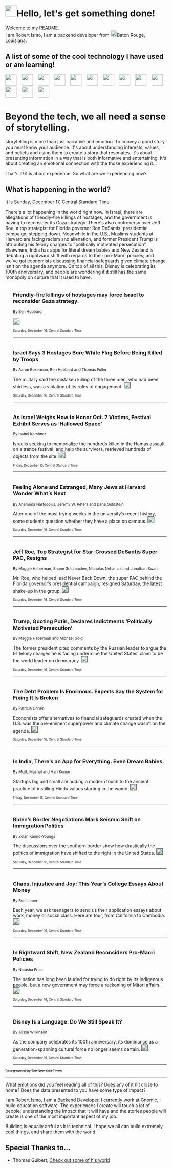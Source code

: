 <h1><img src="https://emojis.slackmojis.com/emojis/images/1643514375/3493/hot-coffee.gif?1643514375" width="35"/>Hello, let's get something done!</h1>

<p>Welcome to my README.<br/>
I am Robert Ismo, I am a backend developer from <img src="https://emojis.slackmojis.com/emojis/images/1638395689/50435/moulin_rouge.png?1638395689" width="20"/>Baton Rouge, Louisiana.</p>
<h2>A list of some of the cool technology I have used or am learning!</h2>
<p>
<img src="https://emojis.slackmojis.com/emojis/images/1643516091/21142/meow_bongotap.gif?1643516091" width="35" alt="">
<img src="https://img.shields.io/badge/Favorite%20Frontend%20Framework-SvelteKit-f83903" alt="">
<img src="https://img.shields.io/badge/Second%20Favorite-Vue-40b581" alt="">
<img src="https://img.shields.io/badge/Most%20Used%20Runtime-Nodejs-78b061" alt="">
<img src="https://emojis.slackmojis.com/emojis/images/1643517416/34482/fire.gif?1643517416" width="35" alt="">
<img src="https://img.shields.io/badge/Javascript%20But%20Better-Typescript-0078ca" alt="">
<img src="https://img.shields.io/badge/Favorite%20Language-Elixir-3e244d" alt="">
<img src="https://img.shields.io/badge/Containerize%20Everything-Docker-6ac9ef" alt="">
<img src="https://emojis.slackmojis.com/emojis/images/1643514596/5999/meow_party.gif?1643514596" width="35" alt="">
<img src="https://img.shields.io/badge/API%20Love%20Language-Graphql-de32a5" alt="">
<img src="https://img.shields.io/badge/Our%20Favorite%20Version%20Controller-Git-e94f33" alt="">
<img src="https://img.shields.io/badge/Favorite%20Database-Redis-d42d1d" alt="">
<img src="https://emojis.slackmojis.com/emojis/images/1643514559/5584/deployparrot.gif?1643514559" width="35" alt="">
<img src="https://img.shields.io/badge/Container%20Interstate-RabbitMQ-f66200" alt="">
<img src="https://img.shields.io/badge/Gotta%20Learn-Kubernetes-316adf" alt="">
<img src="https://img.shields.io/badge/Really%20Mature%20Now-WASM-654fef" alt="">
<img src="https://emojis.slackmojis.com/emojis/images/1666642497/61942/dance_vibe.gif?1666642497" width="35" alt="">
<img src="https://img.shields.io/badge/For%20My%20M1-ARM64-657d96" alt="">
<img src="https://img.shields.io/badge/Loving%20This%20So%20Much-TailwindCSS-17bcb5" alt="">
<img src="https://img.shields.io/badge/Cool%20Build%20Tool-Vite-f9cb24" alt="">
<img src="https://emojis.slackmojis.com/emojis/images/1669231376/62819/working-on-it.gif?1669231376" width="35" alt="">
<img src="https://img.shields.io/badge/Fun%20and%20Easy%20Database-MongoDB-5f8c49" alt="">
<img src="https://img.shields.io/badge/JS%20Life%20Support-NPM-c73737" alt="">
<img src="https://img.shields.io/badge/I%20Liked%20It-DynamoDB-0073b9" alt="">
<img src="https://emojis.slackmojis.com/emojis/images/1643514045/46/question.gif?1643514045" width="35" alt="">
<img src="https://img.shields.io/badge/cool-React-60d6f9" alt="">
<img src="https://img.shields.io/badge/Future%20Big%20Project-Lambda-f37e00" alt="">
<img src="https://img.shields.io/badge/NPM%20But%20Better-PNPM-f1aa07" alt="">
<img src="https://emojis.slackmojis.com/emojis/images/1643514943/9662/fbwow.gif?1643514943" width="35" alt="">
<img src="https://img.shields.io/badge/First%20Language-C-662079" alt="">
<img src="https://img.shields.io/badge/Where%20I%20Deploy%20Frontend-Vercel-000000" alt="">
<img src="https://img.shields.io/badge/Who%20Does%20not%20Want%20an%20App-Swift-f9492a" alt="">
<img src="https://emojis.slackmojis.com/emojis/images/1643514058/151/javascript.png?1643514058" width="35" alt="">
<img src="https://img.shields.io/badge/cool-Python-fbd542" alt="">
<img src="https://img.shields.io/badge/Favorite%20Something-Stripe-656cdc" alt="">
<img src="https://img.shields.io/badge/Of%20Course-HTML5-ed6327" alt="">
<img src="https://emojis.slackmojis.com/emojis/images/1660415405/60731/bomb.gif?1660415405" width="35" alt="">
<img src="https://img.shields.io/badge/hate-CSS-2964ec" alt="">
<img src="https://img.shields.io/badge/Learning-CircleCI-141215" alt="">
<img src="https://img.shields.io/badge/Learning-Rust-fbbb3b" alt="">
<img src="https://emojis.slackmojis.com/emojis/images/1660415397/60712/writing-hand.gif?1660415397" width="35" alt="">
<img src="https://img.shields.io/badge/Dev%20Browser%20of%20Choice-Firefox-cc4e26" alt="">
<img src="https://img.shields.io/badge/Recoverying%20From%20Windows-UNIX-1781e3" alt="">
<img src="https://img.shields.io/badge/LOVE-LogSeq-90c1c2" alt="">
<img src="https://emojis.slackmojis.com/emojis/images/1643514066/223/kirby.gif?1643514066" width="35" alt="">
<img src="https://img.shields.io/badge/Daily%20Driver-MacOS-e6e6e8" alt="">
<img src="https://img.shields.io/badge/Git%20Server-Github-000000" alt="">
<img src="https://img.shields.io/badge/enjoyable-EC2-f17428" alt="">
<img src="https://emojis.slackmojis.com/emojis/images/1643514239/2069/excited.gif?1643514239" width="35" alt="">
</p>
<h1>Beyond the tech, we all need a sense of storytelling.</h1>
<p>storytelling is more than just narrative and emotion. To convey a good story you must know your audience. It's about understanding interests, values, and beliefs and using them to create a story that resonates. It's about presenting information in a way that is both informative and entertaining. It's about creating an emotional connection with the those experiencing it...</p>
<p>That's it! it is about experience. So what are we experiencing now?</p>
<h2>What is happening in the world?</h2>
<p>It is Sunday, December 17, Central Standard Time</p>
<p>
There&#39;s a lot happening in the world right now. In Israel, there are allegations of friendly-fire killings of hostages, and the government is having to reconsider its Gaza strategy. There&#39;s also controversy over Jeff Roe, a top strategist for Florida governor Ron DeSantis&#39; presidential campaign, stepping down. Meanwhile in the U.S., Muslims students at Harvard are facing racism and alienation, and former President Trump is attributing his felony charges to “politically motivated persecution”. Elsewhere, India has apps for literal dream babies and New Zealand is debating a rightward shift with regards to their pro-Maori policies; and we&#39;ve got economists discussing financial safeguards given climate change isn&#39;t on the agenda anymore. On top of all this, Disney is celebrating its 100th anniversary, and people are wondering if it still has the same monopoly on culture that it used to have.</p>
<ol>
<img src="https://img.shields.io/badge/-world-blue" alt="">
<h3>Friendly-fire killings of hostages may force Israel to reconsider Gaza strategy.</h3>
<sub>By Ben Hubbard</sub>
<p>  <a href=""><img src="https://developer.nytimes.com/files/poweredby_nytimes_30b.png?v=1583354208352" height="20"></a></p>
<sub><sub>Saturday, December 16, Central Standard Time</sub></sub>
<hr/>
<img src="https://img.shields.io/badge/-world-blue" alt="">
<h3>Israel Says 3 Hostages Bore White Flag Before Being Killed by Troops</h3>
<sub>By Aaron Boxerman, Ben Hubbard and Thomas Fuller</sub>
<p>The military said the mistaken killing of the three men, who had been shirtless, was a violation of its rules of engagement.  <a href=""><img src="https://developer.nytimes.com/files/poweredby_nytimes_30b.png?v=1583354208352" height="20"></a></p>
<sub><sub>Saturday, December 16, Central Standard Time</sub></sub>
<hr/>
<img src="https://img.shields.io/badge/-world-blue" alt="">
<h3>As Israel Weighs How to Honor Oct. 7 Victims, Festival Exhibit Serves as ‘Hallowed Space’</h3>
<sub>By Isabel Kershner</sub>
<p>Israelis seeking to memorialize the hundreds killed in the Hamas assault on a trance festival, and help the survivors, retrieved hundreds of objects from the site.  <a href=""><img src="https://developer.nytimes.com/files/poweredby_nytimes_30b.png?v=1583354208352" height="20"></a></p>
<sub><sub>Friday, December 15, Central Standard Time</sub></sub>
<hr/>
<img src="https://img.shields.io/badge/-us-blue" alt="">
<h3>Feeling Alone and Estranged, Many Jews at Harvard Wonder What’s Next</h3>
<sub>By Anemona Hartocollis, Jeremy W. Peters and Dana Goldstein</sub>
<p>After one of the most trying weeks in the university’s recent history, some students question whether they have a place on campus.  <a href=""><img src="https://developer.nytimes.com/files/poweredby_nytimes_30b.png?v=1583354208352" height="20"></a></p>
<sub><sub>Saturday, December 16, Central Standard Time</sub></sub>
<hr/>
<img src="https://img.shields.io/badge/-us-blue" alt="">
<h3>Jeff Roe, Top Strategist for Star-Crossed DeSantis Super PAC, Resigns</h3>
<sub>By Maggie Haberman, Shane Goldmacher, Nicholas Nehamas and Jonathan Swan</sub>
<p>Mr. Roe, who helped lead Never Back Down, the super PAC behind the Florida governor’s presidential campaign, resigned Saturday, the latest shake-up in the group.  <a href=""><img src="https://developer.nytimes.com/files/poweredby_nytimes_30b.png?v=1583354208352" height="20"></a></p>
<sub><sub>Saturday, December 16, Central Standard Time</sub></sub>
<hr/>
<img src="https://img.shields.io/badge/-us-blue" alt="">
<h3>Trump, Quoting Putin, Declares Indictments ‘Politically Motivated Persecution’</h3>
<sub>By Maggie Haberman and Michael Gold</sub>
<p>The former president cited comments by the Russian leader to argue the 91 felony charges he is facing undermine the United States’ claim to be the world leader on democracy.  <a href=""><img src="https://developer.nytimes.com/files/poweredby_nytimes_30b.png?v=1583354208352" height="20"></a></p>
<sub><sub>Saturday, December 16, Central Standard Time</sub></sub>
<hr/>
<img src="https://img.shields.io/badge/-business-blue" alt="">
<h3>The Debt Problem Is Enormous. Experts Say the System for Fixing It Is Broken</h3>
<sub>By Patricia Cohen</sub>
<p>Economists offer alternatives to financial safeguards created when the U.S. was the pre-eminent superpower and climate change wasn’t on the agenda.  <a href=""><img src="https://developer.nytimes.com/files/poweredby_nytimes_30b.png?v=1583354208352" height="20"></a></p>
<sub><sub>Saturday, December 16, Central Standard Time</sub></sub>
<hr/>
<img src="https://img.shields.io/badge/-world-blue" alt="">
<h3>In India, There’s an App for Everything. Even Dream Babies.</h3>
<sub>By Mujib Mashal and Hari Kumar</sub>
<p>Startups big and small are adding a modern touch to the ancient practice of instilling Hindu values starting in the womb.  <a href=""><img src="https://developer.nytimes.com/files/poweredby_nytimes_30b.png?v=1583354208352" height="20"></a></p>
<sub><sub>Friday, December 15, Central Standard Time</sub></sub>
<hr/>
<img src="https://img.shields.io/badge/-us-blue" alt="">
<h3>Biden’s Border Negotiations Mark Seismic Shift on Immigration Politics</h3>
<sub>By Zolan Kanno-Youngs</sub>
<p>The discussions over the southern border show how drastically the politics of immigration have shifted to the right in the United States.  <a href=""><img src="https://developer.nytimes.com/files/poweredby_nytimes_30b.png?v=1583354208352" height="20"></a></p>
<sub><sub>Saturday, December 16, Central Standard Time</sub></sub>
<hr/>
<img src="https://img.shields.io/badge/-your-money-blue" alt="">
<h3>Chaos, Injustice and Joy: This Year’s College Essays About Money</h3>
<sub>By Ron Lieber</sub>
<p>Each year, we ask teenagers to send us their application essays about work, money or social class. Here are four, from California to Cambodia.  <a href=""><img src="https://developer.nytimes.com/files/poweredby_nytimes_30b.png?v=1583354208352" height="20"></a></p>
<sub><sub>Saturday, December 16, Central Standard Time</sub></sub>
<hr/>
<img src="https://img.shields.io/badge/-world-blue" alt="">
<h3>In Rightward Shift, New Zealand Reconsiders Pro-Maori Policies</h3>
<sub>By Natasha Frost</sub>
<p>The nation has long been lauded for trying to do right by its Indigenous people, but a new government may force a reckoning of Māori affairs.  <a href=""><img src="https://developer.nytimes.com/files/poweredby_nytimes_30b.png?v=1583354208352" height="20"></a></p>
<sub><sub>Saturday, December 16, Central Standard Time</sub></sub>
<hr/>
<img src="https://img.shields.io/badge/-movies-blue" alt="">
<h3>Disney Is a Language. Do We Still Speak It?</h3>
<sub>By Alissa Wilkinson</sub>
<p>As the company celebrates its 100th anniversary, its dominance as a generation-spanning cultural force no longer seems certain.  <a href=""><img src="https://developer.nytimes.com/files/poweredby_nytimes_30b.png?v=1583354208352" height="20"></a></p>
<sub><sub>Saturday, December 16, Central Standard Time</sub></sub>
<hr/>
</ol>
<a href="https://developer.nytimes.com"><sub><sub>Data provided by The New York Times</sub></sub></a>
<hr/>
<p>What emotions did you feel reading all of this? Does any of it hit close to home? Does the data presented to you have some type of impact?</p>
<p>I am Robert Ismo, I am a Backend Developer, I currently work at <a href="https://gnomic.education/">Gnomic</a>, I build education software. The experiences I create will touch a lot of people; understanding the impact that it will have and the stories people will create is one of the most important aspect of my job.</p>
<p>Building is equally artful as it is technical. I hope we all can build extremely cool things, and share them with the world.</p>
<h2>Special Thanks to...</h2>
<ul>
<li>Thomas Guibert, <a href="https://github.com/thmsgbrt/thmsgbrt">Check out some of his work!</a></li>
</ul>